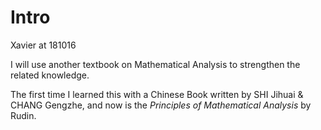 # Intro

Xavier at 181016

I will use another textbook on Mathematical Analysis to strengthen the related knowledge﻿.

The first time I learned this with a Chinese Book written by SHI Jihuai & CHANG Gengzhe, and now is the *Principles of Mathematical Analysis* by Rudin.